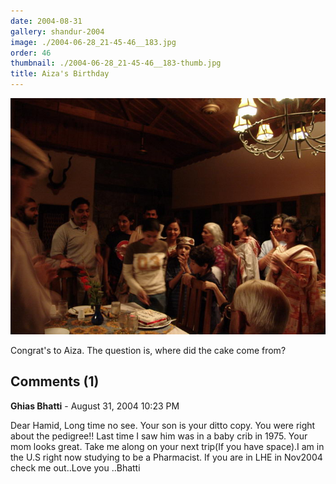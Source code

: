 ```yaml
---
date: 2004-08-31
gallery: shandur-2004
image: ./2004-06-28_21-45-46__183.jpg
order: 46
thumbnail: ./2004-06-28_21-45-46__183-thumb.jpg
title: Aiza's Birthday
---
```


![Aiza's Birthday](./2004-06-28_21-45-46__183.jpg)

Congrat's to Aiza. The question is, where did the cake come from?

<div id="comments">

## Comments (1)

<div id="comment">

**Ghias Bhatti** - August 31, 2004 10:23 PM

Dear Hamid, Long time no see. Your son is your ditto copy. You were right about the pedigree!! Last time I saw him was in a baby crib in 1975. Your mom looks great. Take me along on your next trip(If you have space).I am in the U.S right now studying to be a Pharmacist. If you are in LHE in Nov2004 check me out..Love you ..Bhatti

</div>

</div>